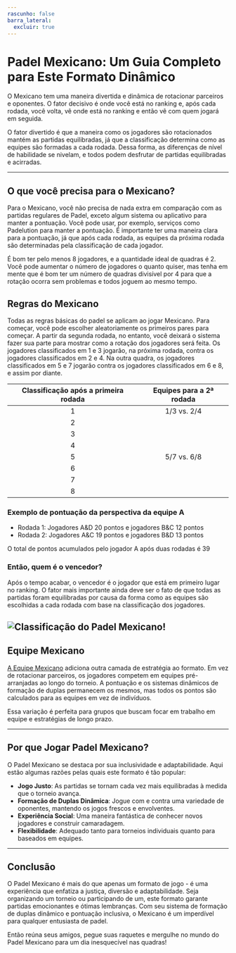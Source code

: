 ```yaml
---
rascunho: false
barra_lateral:
  excluir: true
---
```


# Padel Mexicano: Um Guia Completo para Este Formato Dinâmico

O Mexicano tem uma maneira divertida e dinâmica de rotacionar parceiros e oponentes. O fator decisivo é onde você está no ranking e, após cada rodada, você volta, vê onde está no ranking e então vê com quem jogará em seguida.

O fator divertido é que a maneira como os jogadores são rotacionados mantém as partidas equilibradas, já que a classificação determina como as equipes são formadas a cada rodada. Dessa forma, as diferenças de nível de habilidade se nivelam, e todos podem desfrutar de partidas equilibradas e acirradas.


---

## O que você precisa para o Mexicano?

Para o Mexicano, você não precisa de nada extra em comparação com as partidas regulares de Padel, exceto algum sistema ou aplicativo para manter a pontuação. Você pode usar, por exemplo, serviços como Padelution para manter a pontuação. É importante ter uma maneira clara para a pontuação, já que após cada rodada, as equipes da próxima rodada são determinadas pela classificação de cada jogador.

É bom ter pelo menos 8 jogadores, e a quantidade ideal de quadras é 2. Você pode aumentar o número de jogadores o quanto quiser, mas tenha em mente que é bom ter um número de quadras divisível por 4 para que a rotação ocorra sem problemas e todos joguem ao mesmo tempo.

## Regras do Mexicano
Todas as regras básicas do padel se aplicam ao jogar Mexicano. Para começar, você pode escolher aleatoriamente os primeiros pares para começar. A partir da segunda rodada, no entanto, você deixará o sistema fazer sua parte para mostrar como a rotação dos jogadores será feita. Os jogadores classificados em 1 e 3 jogarão, na próxima rodada, contra os jogadores classificados em 2 e 4. Na outra quadra, os jogadores classificados em 5 e 7 jogarão contra os jogadores classificados em 6 e 8, e assim por diante.

| Classificação após a primeira rodada | Equipes para a 2ª rodada |
|:-----------------------------------:|:-------------------------:|
|                  1                  |        1/3 vs. 2/4        |
|                  2                  |                           |
|                  3                  |                           |
|                  4                  |                           |
|                  5                  |        5/7 vs. 6/8        |
|                  6                  |                           |
|                  7                  |                           |
|                  8                  |                           |


### Exemplo de pontuação da perspectiva da equipe A
- Rodada 1: Jogadores A&D 20 pontos e jogadores B&C 12 pontos
- Rodada 2: Jogadores A&C 19 pontos e jogadores B&D 13 pontos

O total de pontos acumulados pelo jogador A após duas rodadas é 39


### Então, quem é o vencedor?
Após o tempo acabar, o vencedor é o jogador que está em primeiro lugar no ranking. O fator mais importante ainda deve ser o fato de que todas as partidas foram equilibradas por causa da forma como as equipes são escolhidas a cada rodada com base na classificação dos jogadores.

![Classificação do Padel Mexicano!](/pt/images/padel-mexicano.png "Classificação do Padel Mexicano")
---


## Equipe Mexicano

[A Equipe Mexicano](/pt/team-mexicano) adiciona outra camada de estratégia ao formato. Em vez de rotacionar parceiros, os jogadores competem em equipes pré-arranjadas ao longo do torneio. A pontuação e os sistemas dinâmicos de formação de duplas permanecem os mesmos, mas todos os pontos são calculados para as equipes em vez de indivíduos.

Essa variação é perfeita para grupos que buscam focar em trabalho em equipe e estratégias de longo prazo.

---
## Por que Jogar Padel Mexicano?

O Padel Mexicano se destaca por sua inclusividade e adaptabilidade. Aqui estão algumas razões pelas quais este formato é tão popular:
- **Jogo Justo**: As partidas se tornam cada vez mais equilibradas à medida que o torneio avança.
- **Formação de Duplas Dinâmica**: Jogue com e contra uma variedade de oponentes, mantendo os jogos frescos e envolventes.
- **Experiência Social**: Uma maneira fantástica de conhecer novos jogadores e construir camaradagem.
- **Flexibilidade**: Adequado tanto para torneios individuais quanto para baseados em equipes.

---

## Conclusão

O Padel Mexicano é mais do que apenas um formato de jogo - é uma experiência que enfatiza a justiça, diversão e adaptabilidade. Seja organizando um torneio ou participando de um, este formato garante partidas emocionantes e ótimas lembranças. Com seu sistema de formação de duplas dinâmico e pontuação inclusiva, o Mexicano é um imperdível para qualquer entusiasta de padel.

Então reúna seus amigos, pegue suas raquetes e mergulhe no mundo do Padel Mexicano para um dia inesquecível nas quadras!